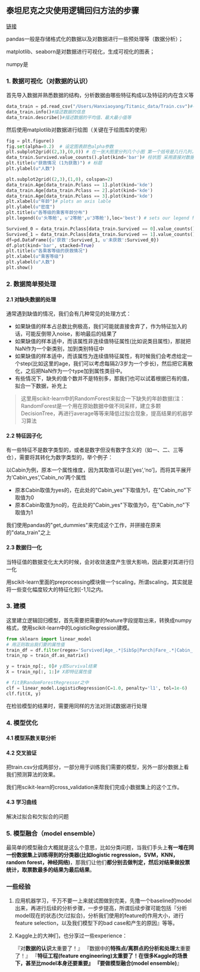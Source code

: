 ## 泰坦尼克之灾使用逻辑回归方法的步骤

[链接](https://blog.csdn.net/han_xiaoyang/article/details/49797143)

pandas一般是存储格式化的数据以及对数据进行一些预处理等（数据分析）；

matplotlib、seaborn是对数据进行可视化，生成可视化的图表；

numpy是






### 1. 数据可视化（对数据的认识）

首先导入数据并熟悉数据的结构，分析数据由哪些特征构成以及特征的内在含义等

```python
data_train = pd.read_csv("/Users/Hanxiaoyang/Titanic_data/Train.csv")#导入pandas类型的数据
data_train.info()#描述数据的信息
data_train.describe()#描述数据的平均值、最大最小值等
```

然后使用matplotlib对数据进行绘图（关键在于绘图库的使用）

```python
fig = plt.figure()
fig.set(alpha=0.2)  # 设定图表颜色alpha参数
plt.subplot2grid((2,3),(0,0)) # 在一张大图里分列几个小图 第一个括号是几行几列，第二个括号是第几个
data_train.Survived.value_counts().plot(kind='bar')# 柱状图 采用直接对数据进行绘图的方法
plt.title(u"获救情况 (1为获救)") # 标题
plt.ylabel(u"人数") 

plt.subplot2grid((2,3),(1,0), colspan=2)
data_train.Age[data_train.Pclass == 1].plot(kind='kde')   
data_train.Age[data_train.Pclass == 2].plot(kind='kde')
data_train.Age[data_train.Pclass == 3].plot(kind='kde')
plt.xlabel(u"年龄")# plots an axis lable
plt.ylabel(u"密度") 
plt.title(u"各等级的乘客年龄分布")
plt.legend((u'头等舱', u'2等舱',u'3等舱'),loc='best') # sets our legend for our graph.

Survived_0 = data_train.Pclass[data_train.Survived == 0].value_counts()
Survived_1 = data_train.Pclass[data_train.Survived == 1].value_counts()
df=pd.DataFrame({u'获救':Survived_1, u'未获救':Survived_0})
df.plot(kind='bar', stacked=True)
plt.title(u"各乘客等级的获救情况")
plt.xlabel(u"乘客等级") 
plt.ylabel(u"人数") 
plt.show()

```



### 2. 数据简单预处理

#### 2.1 对缺失数据的处理

通常遇到缺值的情况，我们会有几种常见的处理方式：

* 如果缺值的样本占总数比例极高，我们可能就直接舍弃了，作为特征加入的话，可能反倒带入noise，影响最后的结果了
* 如果缺值的样本适中，而该属性非连续值特征属性(比如说类目属性)，那就把NaN作为一个新类别，加到类别特征中
* 如果缺值的样本适中，而该属性为连续值特征属性，有时候我们会考虑给定一个step(比如这里的age，我们可以考虑每隔2/3岁为一个步长)，然后把它离散化，之后把NaN作为一个type加到属性类目中。
* 有些情况下，缺失的值个数并不是特别多，那我们也可以试着根据已有的值，拟合一下数据，补充上

> 这里用scikit-learn中的RandomForest来拟合一下缺失的年龄数据(注：RandomForest是一个用在原始数据中做不同采样，建立多颗DecisionTree，再进行average等等来降低过拟合现象，提高结果的机器学习算法

#### 2.2 特征因子化

有一些特征不是数字类型的，或者是数字但没有数字含义的（如一、二、三等仓），需要将其转化为数字类型的，举个例子：

以Cabin为例，原本一个属性维度，因为其取值可以是[‘yes’,‘no’]，而将其平展开为’Cabin_yes’,'Cabin_no’两个属性

* 原本Cabin取值为yes的，在此处的"Cabin_yes"下取值为1，在"Cabin_no"下取值为0
* 原本Cabin取值为no的，在此处的"Cabin_yes"下取值为0，在"Cabin_no"下取值为1

我们使用pandas的"get_dummies"来完成这个工作，并拼接在原来的"data_train"之上

#### 2.3 数据归一化

当特征值的数据变化太大的时候，会对收敛速度产生很大影响，因此要对其进行归一化

用scikit-learn里面的preprocessing模块做一个scaling，所谓scaling，其实就是将一些变化幅度较大的特征化到[-1,1]之内。

### 3. 建模

这里建立逻辑回归模型，首先需要把需要的feature字段提取出来，转换成numpy格式，使用scikit-learn中的LogisticRegression建模。

```python
from sklearn import linear_model
# 用正则取出我们要的属性值
train_df = df.filter(regex='Survived|Age_.*|SibSp|Parch|Fare_.*|Cabin_.*|Embarked_.*|Sex_.*|Pclass_.*')
train_np = train_df.as_matrix()

y = train_np[:, 0]# y即Survival结果
X = train_np[:, 1:]# X即特征属性值

# fit到RandomForestRegressor之中
clf = linear_model.LogisticRegression(C=1.0, penalty='l1', tol=1e-6)
clf.fit(X, y)
```

在检验模型的结果时，需要用同样的方法对测试数据进行处理

### 4. 模型优化

#### 4.1 模型系数关联分析

#### 4.2 交叉验证

把train.csv分成两部分，一部分用于训练我们需要的模型，另外一部分数据上看我们预测算法的效果。

我们用scikit-learn的cross_validation来帮我们完成小数据集上的这个工作。

#### 4.3 学习曲线

解决过拟合和欠拟合的问题

### 5. 模型融合（model ensemble）

最简单的模型融合大概就是这么个意思，比如分类问题，当我们手头上**有一堆在同一份数据集上训练得到的分类器(比如logistic regression，SVM，KNN，random forest，神经网络)**，那我们让他们**都分别去做判定，然后对结果做投票统计，取票数最多的结果为最后结果**。







### 一些经验

1. 应用机器学习，千万不要一上来就试图做到完美，先撸一个baseline的model出来，再进行后续的分析步骤，一步步提高，所谓后续步骤可能包括『分析model现在的状态(欠/过拟合)，分析我们使用的feature的作用大小，进行feature selection，以及我们模型下的bad case和产生的原因』等等。

2. Kaggle上的大神们，也分享过一些experience：

   『对**数据的认识**太重要了！』
   『数据中的**特殊点/离群点的分析和处理**太重要了！』
   『**特征工程(feature engineering)**太重要了！在很多Kaggle的场景下，甚至比model本身还要重要』
   『要做**模型融合(model ensemble)**』
